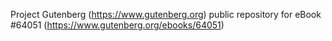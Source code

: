 Project Gutenberg (https://www.gutenberg.org) public repository for eBook #64051 (https://www.gutenberg.org/ebooks/64051)
